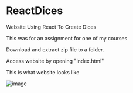 # ReactDices
Website Using React To Create Dices

This was for an assignment for one of my courses

Download and extract zip file to a folder.

Access website by opening "index.html"

This is what website looks like

![image](https://github.com/NTBUI/ReactDices/assets/126556075/04db9f55-2e62-4967-b8e7-88422429e5ed)
